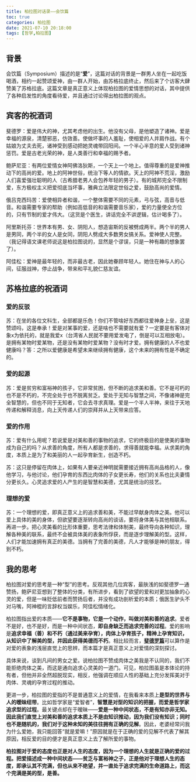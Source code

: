 ```yaml
---
title: 柏拉图对话录——会饮篇
toc: true
categories: 柏拉图
date: 2021-07-10 20:18:00
tags: [哲学,柏拉图]
---
```


## 背景
会饮篇（Symposium）描述的是“**爱**”，这篇对话的背景是一群男人坐在一起吃饭喝酒，相约一起赞颂爱神，由一群人开始，由苏格拉底终止，然后来了个访客大肆赞美了苏格拉底。这篇文章是真正意义上体现柏拉图的爱情思想的对话，其中提供了各种启发性的角度看待爱，并且通过讨论得出柏拉图的观点。

## 宾客的祝酒词
斐德罗：爱是伟大的神，尤其考虑他的出生。他没有父母，是他塑造了诸神。爱是幸福的源泉，清楚邪恶，仿效善。使做坏事的人羞耻，使相爱的人并肩作战。有个姑娘为丈夫去死，诸神受到感动把她灵魂带回阳间。一个半心半意的爱人受到诸神惩罚。爱是古老光荣的神，是人类善行和幸福的赐予者。

鲍萨尼亚：有两位爱情女神阿佛洛狄斯，一个天上一个地上。值得尊重的是爱神推动下的高尚的爱。地上的阿神世俗，统治下等人的情欲。天上的阿神不荒淫，激励人们喜爱强壮聪明的人（古希腊老男人会包养年轻的男子）。有的城邦完全不限制爱，东方极权主义把爱彻底当坏事，雅典立法限定世俗之爱，鼓励高尚的爱情。

俄吕克西玛苦：爱使相异者和谐，一个整体需要不同的元素，弓与弦，高音与低音。和谐需要专家的帮助（例如高低音的和谐需要音乐家），爱的力量使全方位的，只有节制的爱才伟大。（这货是个医生，讲话完全不讲逻辑，估计喝多了）。

阿里斯托芬：世界本有男、女、阴阳人，想造宙斯的反被劈成两半。两个半的男人是男同，两个半的女人是女同，阴阳人劈成大多数男女搞关系。爱神使人完整。（我记得语文课老师说这是柏拉图说的，显然是个谬误，只是一种有趣的想象罢了）。

阿佳松：爱神是最年轻的，而非最古老，因此她眷顾年轻人。她住在神与人的心间，征服战神，停止战争，带来和平礼貌仁慈友谊。

## 苏格拉底的祝酒词
### 爱的反驳

苏：在坐的各位文科生，全部都是乐色！你们不管啥好东西都往爱神身上垒，这是赞颂吗，这是奉承！爱是对某事的爱，还是啥也不需要就有爱？一定要是有客体对象x为依托的，就是我爱x（台湾省人民就不要用爱发电了，倒是可以互相放电）。是拥有某物时爱某物，还是没有某物时爱某物？没有时才爱。拥有健康的人不也爱健康吗？答：之所以爱健康是希望未来继续拥有健康，这个未来的拥有性是不确定的。

### 爱的起源

苏：爱是贫穷和富裕神的孩子，它非常贫困，但不断的追求美和善。它不是可朽的也不是不朽的，不完全处于也不脱离贫乏。爱处于无知与智慧之间，不像诸神是完全智慧的，但也不同于无知者，它会去寻求真理。爱是一个半人半神，来往于天地传递和解释消息，向上天传递人们的崇拜并从上天带来应答。

### 爱的作用

苏：爱有什么用呢？若说爱是对美和善的事物的追求，它的终极目的是使美的事物成为自己的吗？从求善的角度，所有人都是求善的，求得善就能幸福。从求美的角度，本质上是为了和美丽的人一起孕育新生，创造不朽。

苏：这只是停留在肉体上，如果有人要亲近神明就需要接近拥有高尚品格的人，像他学习，与他讨论，他们孕育的东西比肉体的子女更长寿，他们的关系也比夫妻情分更长久。心灵追求爱的人产生的是智慧和美德，尤其是统治的技艺。

### 理想的爱

苏：一个理想的爱，即真正意义上的追求善和美，不能过早献身肉体之美。他可以爱上具体的美的身体，但欲望要逐渐转向高尚的谈话，要将身体美与其他相联系。再进一步。把心灵美看的比形体重要，思考法律和体制美，最终导向各种知识，理解各种美的联系，最终不会被具体美的表象所俘获，而是逐步理解美的型。这样，人们才能加速拥有真正的美德。当拥有了完善的美德，凡人才能够是神的朋友，得到不朽。

## 我的思考
柏拉图对爱的思考是一种“型”的思考。反观其他几位宾客，最肤浅的如斐德罗一通赞扬，鲍萨尼亚想到了整体的分类，有所进步，看到了欲望的爱和对更加抽象的心灵的爱，但是一味贬低前者而赞扬后者，并没有成功剖析爱的本质；俄医生驴头不对马嘴，阿神棍的言辞权当娱乐，阿佳松情绪化。

柏拉图指出爱的本质——**它不是事物，它是一个动作，叫做对美和善的追求**。爱者不是好，也不是好，而是一种中间状态，**即自身缺乏而追求完善的过程**。爱的影响是**追求幸福（善）和不朽（通过美来孕育），肉体上孕育孩子，精神上孕育知识，从知识中了解美的型，并因此获得美德而不朽**。相比较而言，[**斐德罗篇**](/2021/07/03/柏拉图对话录——斐德罗篇/)可以算作是对爱的表象的浅层直觉上的思辨，而本篇才是真正意义上对爱情的深刻探讨。

具体来说，谈到凡间的男女之爱。说柏拉图不赞成肉体之美我是不认同的，我们不能拒绝肉体之美，而这是通向追求心灵美的一道门。可见，柏拉图虽是本体论的持有者，但他并非全然超脱现实，相反，他强调在顺应人性的基础上充分发挥美对于肉体、灵魂的孕育过程的推动。

更进一步，柏拉图的爱指的不是普通意义上的爱情，在我看来本质上**是型的世界与人的暧昧纽带**。比如哲学家是“爱智者”，**智慧是对型的知识的把握，而爱是哲学家追求型的过程**。最关键点却在于暧昧——**爱是一种中间状态，不是有知亦非无知。因此我们直觉上对美和善的追求本质上不是由知识推动，因为我们没有知识；同时也不是随机的，我们对于这种未知的美往往拥有正确的见解**。因此，老婆经常问我为什么爱她，我只能回答“就是爱嘛！”原因就是在于正确的爱的见解不代表了解其原因，相反爱的目的便才是真正意义上去了解所爱的事物。

**柏拉图对于爱的态度也正是对人生的态度，因为一个理想的人生就是正确的爱的过程。把爱描述成一种中间状态——贫乏与富裕神之子，正是他对于理想人生的态度，即承认其不完满，但也从来不绝望，并一直处于追求完满的生命道路上，而这个完满是美的型，是善。**
